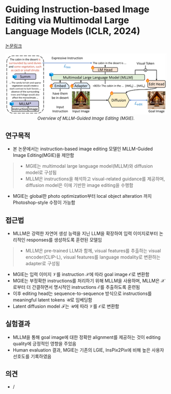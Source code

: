 # Guiding Instruction-based Image Editing via Multimodal Large Language Models (ICLR, 2024)

[논문링크](https://arxiv.org/abs/2309.17102)

<p align="center">
    <img width="700" alt='fig1' src="./img/20_07_01.png?raw=true"></br>
    <em><font size=2>Overview of MLLM-Guided Image Editing (MGIE).</font></em>
</p>

## 연구목적
- 본 논문에서는 instruction-based image editing 모델인 MLLM-Guided Image Editing(MGIE)을 제안함
> - MGIE는 multimodal large language model(MLLM)와 diffusion model로 구성됨
> - MLLM은 instructions을 해석하고 visual-related guidance를 제공하며, diffusion model은 이에 기반한 image editing을 수행함
- MGIE는 global한 photo optimization부터 local object alteration 까지 Photoshop-style 수정이 가능함

## 접근법
- MLLM은 강력한 자연어 생성 능력을 지닌 LLM을 확장하여 입력 이미지로부터 논리적인 responses를 생성하도록 훈련된 모델임
> - MLLM은 pre-trained LLM과 함께, visual features를 추출하는 visual encoder(CLIP-L), visual features를 language modality로 변환하는 adapter로 구성됨
- MGIE는 입력 이미지 $\mathcal{V}$를 instruction $\mathcal{X}$에 따라 goal image $\mathcal{O}$로 변환함
- MGIE는 부정확한 instructions를 처리하기 위해 MLLM을 사용하며, MLLM은 $\mathcal{X}$로부터 더 간결하면서 명시적인 instructions $\mathcal{E}$를 추출하도록 훈련됨
- 이후 editing head는 sequence-to-sequence 방식으로 instructions를 meaningful latent tokens $\mathcal{U}$로 임베딩함
- Latent diffusion model $\mathcal{F}$는 $\mathcal{U}$에 따라 $\mathcal{V}$를 $\mathcal{O}$로 변환함

## 실험결과
- MLLM을 통해 goal image에 대한 정확한 alignment를 제공하는 것이 editing quality에 긍정적인 영향을 주었음
- Human evaluation 결과, MGIE는 기존의 LGIE, InsPix2Pix에 비해 높은 사용자 선호도를 기록하였음 

## 의견
- /